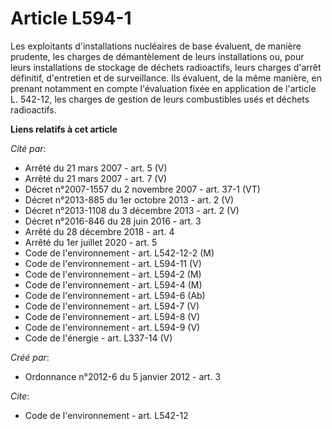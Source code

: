 # Article L594-1

Les exploitants d'installations nucléaires de base évaluent, de manière prudente, les charges de démantèlement de leurs
installations ou, pour leurs installations de stockage de déchets radioactifs, leurs charges d'arrêt définitif, d'entretien
et de surveillance. Ils évaluent, de la même manière, en prenant notamment en compte l'évaluation fixée en application de
l'article L. 542-12, les charges de gestion de leurs combustibles usés et déchets radioactifs.

**Liens relatifs à cet article**

_Cité par_:

  - Arrêté du 21 mars 2007 - art. 5 (V)
  - Arrêté du 21 mars 2007 - art. 7 (V)
  - Décret n°2007-1557 du 2 novembre 2007 - art. 37-1 (VT)
  - Décret n°2013-885 du 1er octobre 2013 - art. 2 (V)
  - Décret n°2013-1108 du 3 décembre 2013 - art. 2 (V)
  - Décret n°2016-846 du 28 juin 2016 - art. 3
  - Arrêté du 28 décembre 2018 - art. 4
  - Arrêté du 1er juillet 2020 - art. 5
  - Code de l'environnement - art. L542-12-2 (M)
  - Code de l'environnement - art. L594-11 (V)
  - Code de l'environnement - art. L594-2 (M)
  - Code de l'environnement - art. L594-4 (M)
  - Code de l'environnement - art. L594-6 (Ab)
  - Code de l'environnement - art. L594-7 (V)
  - Code de l'environnement - art. L594-8 (V)
  - Code de l'environnement - art. L594-9 (V)
  - Code de l'énergie - art. L337-14 (V)

_Créé par_:

  - Ordonnance n°2012-6 du 5 janvier 2012 - art. 3

_Cite_:

  - Code de l'environnement - art. L542-12
